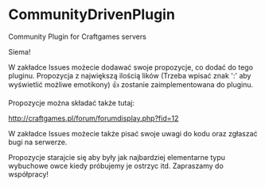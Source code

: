# CommunityDrivenPlugin
Community Plugin for Craftgames servers

Siema!

W zakładce Issues możecie dodawać swoje propozycje, co dodać do tego pluginu. Propozycja z największą ilością lików (Trzeba wpisać znak ':' aby wyświetlić możliwe emotikony) :+1: 
zostanie zaimplementowana do pluginu. 

Propozycje można składać także tutaj:

http://craftgames.pl/forum/forumdisplay.php?fid=12

W zakładce Issues możecie także pisać swoje uwagi do kodu oraz zgłaszać bugi na serwerze.

Propozycje starajcie się aby były jak najbardziej elementarne typu wybuchowe owce kiedy próbujemy je ostrzyc itd.
Zapraszamy do współpracy!